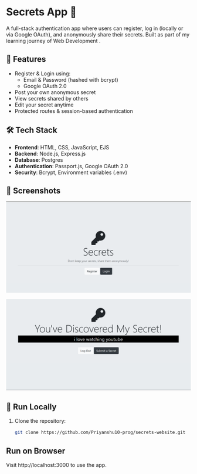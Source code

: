 # Secrets App 🔐

A full-stack authentication app where users can register, log in (locally or via Google OAuth), and anonymously share their secrets. Built as part of my learning journey of Web Development .

## 🚀 Features

- Register & Login using:
  - Email & Password (hashed with bcrypt)
  - Google OAuth 2.0
- Post your own anonymous secret
- View secrets shared by others
- Edit your secret anytime
- Protected routes & session-based authentication

## 🛠️ Tech Stack

- **Frontend**: HTML, CSS, JavaScript, EJS
- **Backend**: Node.js, Express.js
- **Database**: Postgres
- **Authentication**: Passport.js, Google OAuth 2.0
- **Security**: Bcrypt, Environment variables (.env)

## 📸 Screenshots

<!-- Add your screenshots here -->
![Home Page](./screenshots/Screenshot%202025-07-05%20112458.png)

![Secrets Page](./screenshots/Screenshot%202025-07-05%20112526.png)

## 🧪 Run Locally

1. Clone the repository:
   ```bash
   git clone https://github.com/Priyanshu10-prog/secrets-website.git
   

## Run on Browser ##
   Visit http://localhost:3000 to use the app.
